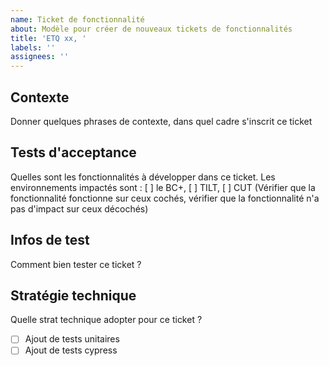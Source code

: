 ```yaml
---
name: Ticket de fonctionnalité
about: Modèle pour créer de nouveaux tickets de fonctionnalités
title: 'ETQ xx, '
labels: ''
assignees: ''
---
```


## Contexte

Donner quelques phrases de contexte, dans quel cadre s'inscrit ce ticket

## Tests d'acceptance
Quelles sont les fonctionnalités à développer dans ce ticket.
Les environnements impactés sont : [ ] le BC+, [ ] TILT, [ ] CUT (Vérifier que la fonctionnalité fonctionne sur ceux cochés, vérifier que la fonctionnalité n'a pas d'impact sur ceux décochés)

## Infos de test

Comment bien tester ce ticket ?

## Stratégie technique

Quelle strat technique adopter pour ce ticket ?

- [ ] Ajout de tests unitaires
- [ ] Ajout de tests cypress
